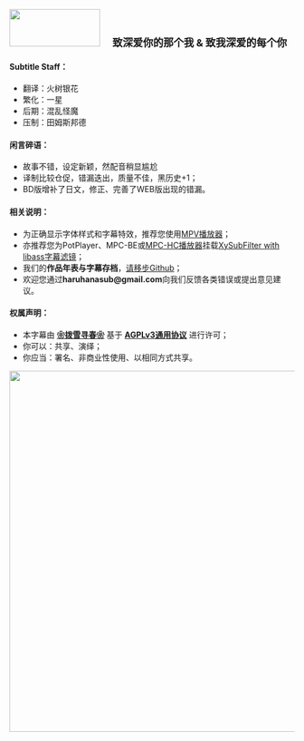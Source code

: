 <p>
	<img src="https://s2.loli.net/2023/02/27/ADYdrCqoSFaXJUG.png" style="width:160px;height:66px"> <strong><span style="font-size:18px" data-redactor-tag="span">　致深爱你的那个我 & 致我深爱的每个你</span></strong>
</p>
<h4>Subtitle Staff：</h4>
<ul>
	<li>翻译：火树银花</li>
	<li>繁化：一星</li>
	<li>后期：混乱怪魔</li>
	<li>压制：田姆斯邦德</li>
</ul>
<h4>闲言碎语：</h4>
<ul>
	<li>故事不错，设定新颖，然配音稍显尴尬</li>
	<li>译制比较仓促，错漏迭出，质量不佳，黑历史+1；</li>
	<li>BD版增补了日文，修正、完善了WEB版出现的错漏。</li>
</ul>
<h4>相关说明：</h4>
<ul>
	<li>为正确显示字体样式和字幕特效，推荐您使用<a href="https://github.com/hooke007/MPV_lazy/releases" target="_blank">MPV播放器</a>；</li>
	<li>亦推荐您为PotPlayer、MPC-BE或<a href="https://github.com/clsid2/mpc-hc/releases" target="_blank">MPC-HC播放器</a>挂载<a href="https://github.com/Masaiki/xy-VSFilter/releases" target="_blank">XySubFilter with libass字幕滤镜</a>；</li>
	<li>我们的<b>作品年表与字幕存档</b>，<a href="https://github.com/HaruhanaSub/Haruhana-Fansub/blob/main/README.md" target="_blank">请移步Github</a>；</li>
	<li>欢迎您通过<b>haruhanasub@gmail.com</b>向我们反馈各类错误或提出意见建议。</li>
</ul>
<h4>权属声明：</h4>
<ul>
	<li>本字幕由 <b><a href="https://github.com/HaruhanaSub/Haruhana-Fansub/blob/main/README.md" target="_blank">❀拨雪寻春❀</a></b> 基于 <b><a href="https://www.gnu.org/licenses/agpl-3.0.html" target="_blank">AGPLv3通用协议</a></b> 进行许可；</li>
	<li>你可以：共享、演绎；</li>
	<li>你应当：署名、非商业性使用、以相同方式共享。</li>
</ul>
<p>
	<img src="https://s2.loli.net/2023/04/02/WXjIBaeqK7YnN5d.webp" style="width:1000px;height:637px">
</p>
